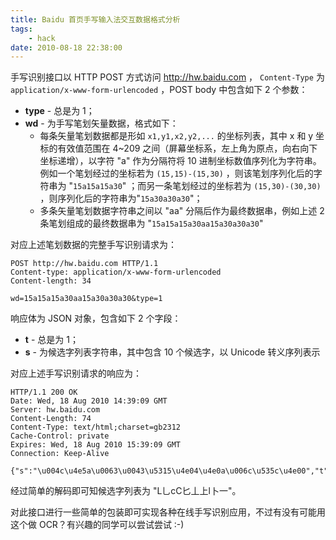 ```yaml
---
title: Baidu 首页手写输入法交互数据格式分析
tags:
    - hack
date: 2010-08-18 22:38:00
---
```


手写识别接口以 HTTP POST 方式访问 http://hw.baidu.com ， `Content-Type` 为 `application/x-www-form-urlencoded` ，POST body 中包含如下 2 个参数：
- **type** - 总是为 1；
- **wd** - 为手写笔划矢量数据，格式如下：
  - 每条矢量笔划数据都是形如 `x1,y1,x2,y2,...` 的坐标列表，其中 x 和 y 坐标的有效值范围在 4~209 之间（屏幕坐标系，左上角为原点，向右向下坐标递增），以字符 "a" 作为分隔符将 10 进制坐标数值序列化为字符串。例如一个笔划经过的坐标若为 `(15,15)-(15,30)` ，则该笔划序列化后的字符串为 "`15a15a15a30`" ；而另一条笔划经过的坐标若为 `(15,30)-(30,30)` ，则序列化后的字符串为"`15a30a30a30`"；
  - 多条矢量笔划数据字符串之间以 "aa" 分隔后作为最终数据串，例如上述 2 条笔划组成的最终数据串为 "`15a15a15a30aa15a30a30a30`"

对应上述笔划数据的完整手写识别请求为：
```http
POST http://hw.baidu.com HTTP/1.1
Content-type: application/x-www-form-urlencoded
Content-length: 34

wd=15a15a15a30aa15a30a30a30&type=1
```

响应体为 JSON 对象，包含如下 2 个字段：
- **t** - 总是为 1；
- **s** - 为候选字列表字符串，其中包含 10 个候选字，以 Unicode 转义序列表示

对应上述手写识别请求的响应为：
```http
HTTP/1.1 200 OK
Date: Wed, 18 Aug 2010 14:39:09 GMT
Server: hw.baidu.com
Content-Length: 74
Content-Type: text/html;charset=gb2312
Cache-Control: private
Expires: Wed, 18 Aug 2010 15:39:09 GMT
Connection: Keep-Alive

{"s":"\u004c\u4e5a\u0063\u0043\u5315\u4e04\u4e0a\u006c\u535c\u4e00","t":1}
```
经过简单的解码即可知候选字列表为 "L乚cC匕丄上l卜一"。

对此接口进行一些简单的包装即可实现各种在线手写识别应用，不过有没有可能用这个做 OCR？有兴趣的同学可以尝试尝试 :-)
